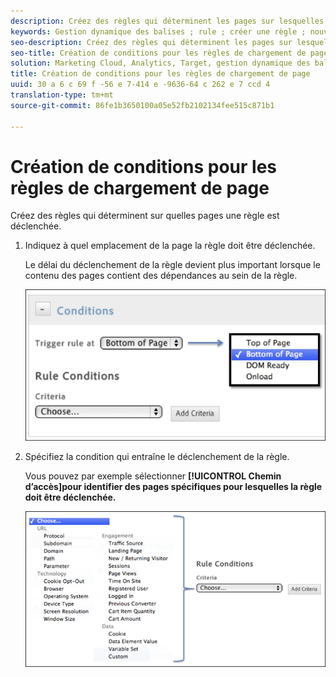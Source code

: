```yaml
---
description: Créez des règles qui déterminent les pages sur lesquelles une règle est déclenchée.
keywords: Gestion dynamique des balises ; rule ; créer une règle ; nouvelle règle ; règle de chargement de page
seo-description: Créez des règles qui déterminent les pages sur lesquelles une règle est déclenchée.
seo-title: Création de conditions pour les règles de chargement de page
solution: Marketing Cloud, Analytics, Target, gestion dynamique des balises
title: Création de conditions pour les règles de chargement de page
uuid: 30 a 6 c 69 f -56 e 7-414 e -9636-64 c 262 e 7 ccd 4
translation-type: tm+mt
source-git-commit: 86fe1b3650100a05e52fb2102134fee515c871b1

---
```



# Création de conditions pour les règles de chargement de page

Créez des règles qui déterminent sur quelles pages une règle est déclenchée.

1. Indiquez à quel emplacement de la page la règle doit être déclenchée.

   Le délai du déclenchement de la règle devient plus important lorsque le contenu des pages contient des dépendances au sein de la règle.

   ![](assets/conditions-page-load-rules1.png)

1. Spécifiez la condition qui entraîne le déclenchement de la règle.

   Vous pouvez par exemple sélectionner **[!UICONTROL Chemin d’accès]pour identifier des pages spécifiques pour lesquelles la règle doit être déclenchée.**

   ![](assets/conditions-page-load-rules2.png)

